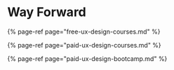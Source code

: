 # Way Forward

{% page-ref page="free-ux-design-courses.md" %}

{% page-ref page="paid-ux-design-courses.md" %}

{% page-ref page="paid-ux-design-bootcamp.md" %}




